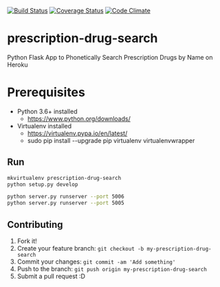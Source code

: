 [![Build Status](https://travis-ci.org/DEV3L/prescription-drug-search.svg?branch=master)](https://travis-ci.org/DEV3L/prescription-drug-search)
[![Coverage Status](https://coveralls.io/repos/github/DEV3L/prescription-drug-search/badge.svg)](https://coveralls.io/github/DEV3L/prescription-drug-search)
[![Code Climate](https://codeclimate.com/github/DEV3L/prescription-drug-search/badges/gpa.svg)](https://codeclimate.com/github/DEV3L/prescription-drug-search)


# prescription-drug-search
Python Flask App to Phonetically Search Prescription Drugs by Name on Heroku


# Prerequisites
* Python 3.6+ installed
    * <https://www.python.org/downloads/>
* Virtualenv installed
    * <https://virtualenv.pypa.io/en/latest/>
    * sudo pip install --upgrade pip virtualenv virtualenvwrapper


## Run

```bash
mkvirtualenv prescription-drug-search
python setup.py develop

python server.py runserver --port 5006
python server.py runserver --port 5005
```


## Contributing

1. Fork it!
2. Create your feature branch: `git checkout -b my-prescription-drug-search`
3. Commit your changes: `git commit -am 'Add something'`
4. Push to the branch: `git push origin my-prescription-drug-search`
5. Submit a pull request :D
